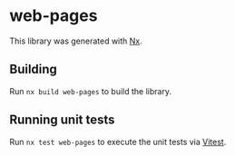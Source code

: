 # web-pages

This library was generated with [Nx](https://nx.dev).

## Building

Run `nx build web-pages` to build the library.

## Running unit tests

Run `nx test web-pages` to execute the unit tests via [Vitest](https://vitest.dev/).

